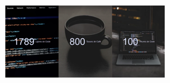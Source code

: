 ![Screenshot](https://github.com/AnneDupin/Count_Number_Coding/blob/main/Count%20Number%20Coding/FireShot%20Capture%20034%20-%20Number%20Counter%20Coding%20-%20127.0.0.1.png)
